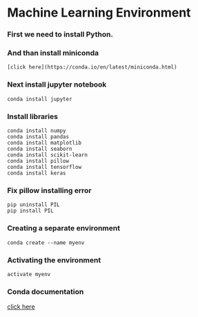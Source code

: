 # Machine Learning Environment



### First we need to install Python.


### And than install miniconda
```
[click here](https://conda.io/en/latest/miniconda.html)
```

### Next install jupyter notebook

```
conda install jupyter
```

### Install libraries

```
conda install numpy
conda install pandas
conda install matplotlib
conda install seaborn
conda install scikit-learn
conda install pillow
conda install tensorflow
conda install keras
```

### Fix pillow installing error
```
pip uninstall PIL
pip install PIL
```

### Creating a separate environment
```
conda create --name myenv

```

### Activating the environment
```
activate myenv
```

### Conda documentation
[click here](https://conda.io/projects/conda/en/latest/user-guide/tasks/manage-environments.html#creating-an-environment-with-commands)
